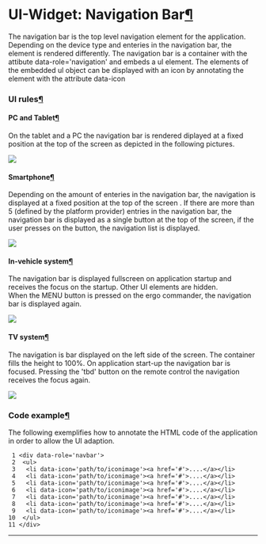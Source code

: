UI-Widget: Navigation Bar[¶](#UI-Widget-Navigation-Bar)
=======================================================

The navigation bar is the top level navigation element for the
application. Depending on the device type and enteries in the navigation
bar, the element is rendered differently. The navigation bar is a
container with the attibute data-role='navigation' and embeds a ul
element. The elements of the embedded ul object can be displayed with an
icon by annotating the element with the attribute data-icon

### UI rules[¶](#UI-rules)

#### PC and Tablet[¶](#PC-and-Tablet)

On the tablet and a PC the navigation bar is rendered diplayed at a
fixed position at the top of the screen as depicted in the following
pictures.

![](navbar_tv.PNG)

#### Smartphone[¶](#Smartphone)

Depending on the amount of enteries in the navigation bar, the
navigation is displayed at a fixed position at the top of the screen .
If there are more than 5 (defined by the platform provider) entries in
the navigation bar, the navigation bar is displayed as a single button
at the top of the screen, if the user presses on the button, the
navigation list is displayed.

![](navbar_smartphone.PNG)

#### In-vehicle system[¶](#In-vehicle-system)

The navigation bar is displayed fullscreen on application startup and
receives the focus on the startup. Other UI elements are hidden.\
When the MENU button is pressed on the ergo commander, the navigation
bar is displayed again.

![](navbar_vehicle.PNG)

#### TV system[¶](#TV-system)

The navigation is bar displayed on the left side of the screen. The
container fills the height to 100%. On application start-up the
navigation bar is focused. Pressing the 'tbd' button on the remote
control the navigation receives the focus again.

![](navbar_tablet.PNG)

### Code example[¶](#Code-example)

The following exemplifies how to annotate the HTML code of the
application in order to allow the UI adaption.

     1 <div data-role='navbar'>
     2  <ul>
     3   <li data-icon='path/to/iconimage'><a href='#'>....</a></li>
     4   <li data-icon='path/to/iconimage'><a href='#'>....</a></li>
     5   <li data-icon='path/to/iconimage'><a href='#'>....</a></li>
     6   <li data-icon='path/to/iconimage'><a href='#'>....</a></li>
     7   <li data-icon='path/to/iconimage'><a href='#'>....</a></li>
     8   <li data-icon='path/to/iconimage'><a href='#'>....</a></li>
     9   <li data-icon='path/to/iconimage'><a href='#'>....</a></li>
    10  </ul>
    11 </div>

------------------------------------------------------------------------

